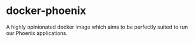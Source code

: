 # docker-phoenix
A highly opinionated docker image which aims to be perfectly suited to run our Phoenix applications.
